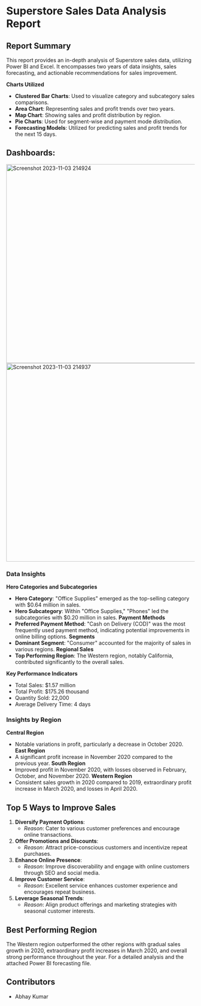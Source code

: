 # Superstore Sales Data Analysis Report
## Report Summary

This report provides an in-depth analysis of Superstore sales data, utilizing Power BI and Excel. It encompasses two years of data insights, sales forecasting, and actionable recommendations for sales improvement.

**Charts Utilized**
- **Clustered Bar Charts**: Used to visualize category and subcategory sales comparisons.
- **Area Chart**: Representing sales and profit trends over two years.
- **Map Chart**: Showing sales and profit distribution by region.
- **Pie Charts**: Used for segment-wise and payment mode distribution.
- **Forecasting Models**: Utilized for predicting sales and profit trends for the next 15 days.

## Dashboards:
<img width="532" alt="Screenshot 2023-11-03 214924" src="https://github.com/KumarAbhay98/Super_store_ecommerce_PowerBI_dashboard/assets/92244303/0996619b-633d-41ed-85b9-7aaf328ce1e6">

<img width="531" alt="Screenshot 2023-11-03 214937" src="https://github.com/KumarAbhay98/Super_store_ecommerce_PowerBI_dashboard/assets/92244303/fc127a90-5db0-4eaf-ace7-37ac096578a4">


### Data Insights

**Hero Categories and Subcategories**
- **Hero Category**: "Office Supplies" emerged as the top-selling category with $0.64 million in sales.
- **Hero Subcategory**: Within "Office Supplies," "Phones" led the subcategories with $0.20 million in sales.
**Payment Methods**
- **Preferred Payment Method**: "Cash on Delivery (COD)" was the most frequently used payment method, indicating potential improvements in online billing options.
**Segments**
- **Dominant Segment**: "Consumer" accounted for the majority of sales in various regions.
**Regional Sales**
- **Top Performing Region**: The Western region, notably California, contributed significantly to the overall sales.

**Key Performance Indicators**
- Total Sales: $1.57 million
- Total Profit: $175.26 thousand
- Quantity Sold: 22,000
- Average Delivery Time: 4 days

### Insights by Region

**Central Region**
- Notable variations in profit, particularly a decrease in October 2020.
**East Region**
- A significant profit increase in November 2020 compared to the previous year.
**South Region**
- Improved profit in November 2020, with losses observed in February, October, and November 2020.
**Western Region**
- Consistent sales growth in 2020 compared to 2019, extraordinary profit increase in March 2020, and losses in April 2020.

## Top 5 Ways to Improve Sales

1. **Diversify Payment Options**:
   - *Reason*: Cater to various customer preferences and encourage online transactions.
2. **Offer Promotions and Discounts**:
   - *Reason*: Attract price-conscious customers and incentivize repeat purchases.
3. **Enhance Online Presence**:
   - *Reason*: Improve discoverability and engage with online customers through SEO and social media.
4. **Improve Customer Service**:
   - *Reason*: Excellent service enhances customer experience and encourages repeat business.
5. **Leverage Seasonal Trends**:
   - *Reason*: Align product offerings and marketing strategies with seasonal customer interests.

## Best Performing Region
The Western region outperformed the other regions with gradual sales growth in 2020, extraordinary profit increases in March 2020, and overall strong performance throughout the year.
For a detailed analysis and the attached Power BI forecasting file.

## Contributors
- Abhay Kumar 




